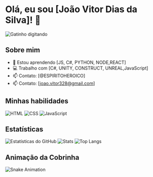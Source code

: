 # Olá, eu sou [João Vitor Dias da Silva]! 👋

![Gatinho digitando](https://media.giphy.com/media/JIX9t2j0ZTN9S/giphy.gif)

## Sobre mim
- 🌱 Estou aprendendo [JS, C#, PYTHON, NODE,REACT]
- 💻 Trabalho com [C#, UNITY, CONSTRUCT, UNREAL,JavaScript]
- 📫 Contato: [@ESPIRITOHEROICO]
- 📫 Contato: [joao.vitor328@gmail.com]

## Minhas habilidades
![HTML](https://img.shields.io/badge/-HTML-orange)
![CSS](https://img.shields.io/badge/-CSS-blue)
![JavaScript](https://img.shields.io/badge/-JavaScript-yellow)

## Estatísticas
![Estatísticas do GitHub](https://github-readme-stats.vercel.app/api?username=espiritoheroico2&show_icons=true&theme=radical)
![Stats](https://github-readme-stats.vercel.app/api?username=espiritoheroico2&show_icons=true&theme=dracula)
![Top Langs](https://github-readme-stats.vercel.app/api/top-langs/?username=espiritoheroico2&layout=compact&theme=dracula)

## Animação da Cobrinha
![Snake Animation](https://github.com/SEU_USUARIO/SEU_USUARIO/blob/output/github-contribution-grid-snake.svg)

<!---
espiritoheroico2/espiritoheroico2 is a ✨ special ✨ repository because its `README.md` (this file) appears on your GitHub profile.
You can click the Preview link to take a look at your changes.
--->
